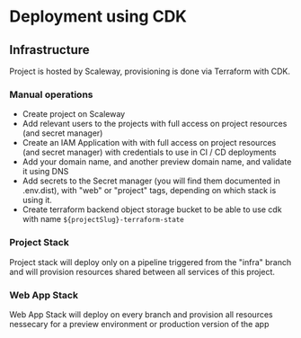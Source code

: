 # Deployment using CDK

## Infrastructure

Project is hosted by Scaleway, provisioning is done via Terraform with CDK.

### Manual operations

* Create project on Scaleway
* Add relevant users to the projects with full access on project resources (and secret manager)
* Create an IAM Application with with full access on project resources (and secret manager) with credentials to use in CI / CD deployments
* Add your domain name, and another preview domain name, and validate it using DNS
* Add secrets to the Secret manager (you will find them documented in .env.dist), with "web" or "project" tags, depending on which stack is using it.
* Create terraform backend object storage bucket to be able to use cdk with name `${projectSlug}-terraform-state`

### Project Stack

Project stack will deploy only on a pipeline triggered from the "infra" branch and will provision resources shared between all services of this project.

### Web App Stack

Web App Stack will deploy on every branch and provision all resources nessecary for a preview environment or production version of the app
